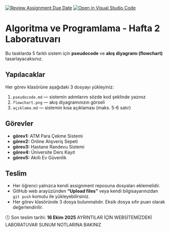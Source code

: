 [![Review Assignment Due Date](https://classroom.github.com/assets/deadline-readme-button-22041afd0340ce965d47ae6ef1cefeee28c7c493a6346c4f15d667ab976d596c.svg)](https://classroom.github.com/a/1asGNMp2)
[![Open in Visual Studio Code](https://classroom.github.com/assets/open-in-vscode-2e0aaae1b6195c2367325f4f02e2d04e9abb55f0b24a779b69b11b9e10269abc.svg)](https://classroom.github.com/online_ide?assignment_repo_id=21053602&assignment_repo_type=AssignmentRepo)
# Algoritma ve Programlama - Hafta 2 Laboratuvarı
Bu tasklarda 5 farklı sistem için **pseudocode** ve **akış diyagramı (flowchart)** tasarlayacaksınız.

## Yapılacaklar
Her görev klasörüne aşağıdaki 3 dosyayı yükleyiniz:
1. `pseudocode.md` — sistemin adımlarını sözde kod şeklinde yazınız  
2. `flowchart.png` — akış diyagramınızın görseli  
3. `açıklama.md` — sistemin kısa açıklaması (maks. 5-6 satır)

## Görevler
- **görev1:** ATM Para Çekme Sistemi  
- **görev2:** Online Alışveriş Sepeti  
- **görev3:** Hastane Randevu Sistemi  
- **görev4:** Üniversite Ders Kayıt  
- **görev5:** Akıllı Ev Güvenlik  

## Teslim
- Her öğrenci yalnızca kendi assignment reposuna dosyaları eklemelidir.  
- GitHub web arayüzünden **“Upload files”** veya kendi bilgisayarınızdan `git push` komutu ile yükleyebilirsiniz.  
- Her görev klasöründe 3 dosya bulunmalıdır. Eksik dosya sıfır puan olarak değerlendirilir.

🕓 Son teslim tarihi: **16 Ekim 2025**
 AYRINTILAR İÇİN WEBSİTEMİZDEKİ LABORATUVAR SUNUM NOTLARINA BAKINIZ
